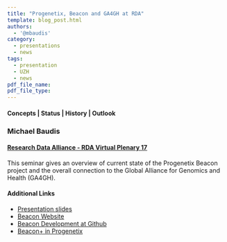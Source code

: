 ```yaml
---
title: "Progenetix, Beacon and GA4GH at RDA"
template: blog_post.html 
authors:
  - '@mbaudis'
category:
  - presentations
  - news
tags:
  - presentation
  - UZH
  - news
pdf_file_name:
pdf_file_type:
---
```


#### Concepts | Status | History | Outlook
### Michael Baudis
#### [Research Data Alliance - RDA Virtual Plenary 17](https://rda-idcc.junolive.co/RDAVP17)

This seminar gives an overview of current state of the Progenetix Beacon project
and the overall connection to the Global Alliance for Genomics and Health (GA4GH).

<!--more-->


#### Additional Links

* [Presentation slides](http://info.baudisgroup.org/pdf/2021-04-20___Michael-Baudis__ELIXIR-Beacon__RDA.pdf)
* [Beacon Website](http://beacon-project.io)
* [Beacon Development at Github](https://github.com/ga4gh-beacon)
* [Beacon+ in Progenetix](https://progenetix.org/beaconplus-instances/beaconplus/)
